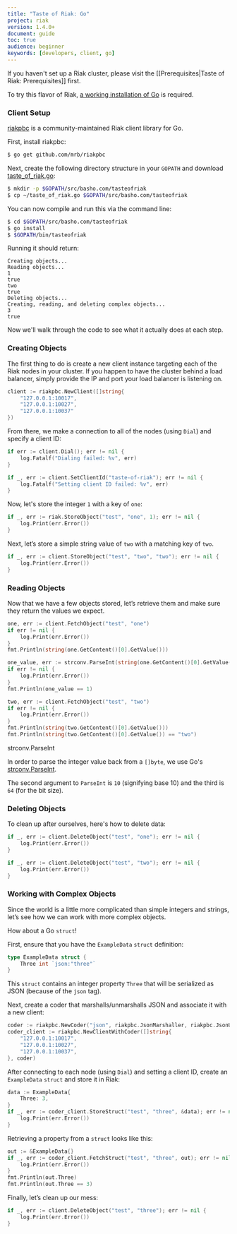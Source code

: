 ```yaml
---
title: "Taste of Riak: Go"
project: riak
version: 1.4.0+
document: guide
toc: true
audience: beginner
keywords: [developers, client, go]
---
```


If you haven't set up a Riak cluster, please visit the [[Prerequisites|Taste
of Riak: Prerequisites]] first.

To try this flavor of Riak, [a working installation of Go](http://golang.org/doc/install) is required.

### Client Setup

[riakpbc](https://github.com/mrb/riakpbc) is a community-maintained Riak
client library for Go.

First, install riakpbc:

```bash
$ go get github.com/mrb/riakpbc
```

Next, create the following directory structure in your `GOPATH` and download [taste_of_riak.go](https://github.com/basho/basho_docs/raw/master/source/data/taste_of_riak.go):

```bash
$ mkdir -p $GOPATH/src/basho.com/tasteofriak
$ cp ~/taste_of_riak.go $GOPATH/src/basho.com/tasteofriak
```

You can now compile and run this via the command line:

```bash
$ cd $GOPATH/src/basho.com/tasteofriak
$ go install
$ $GOPATH/bin/tasteofriak
```

Running it should return:

```
Creating objects...
Reading objects...
1
true
two
true
Deleting objects...
Creating, reading, and deleting complex objects...
3
true
```

Now we'll walk through the code to see what it actually does at each step.

### Creating Objects

The first thing to do is create a new client instance targeting each of the
Riak nodes in your cluster. If you happen to have the cluster behind a load
balancer, simply provide the IP and port your load balancer is listening on.

```go
client := riakpbc.NewClient([]string{
    "127.0.0.1:10017",
    "127.0.0.1:10027",
    "127.0.0.1:10037"
})
```

From there, we make a connection to all of the nodes (using `Dial`) and
specify a client ID:

```go
if err := client.Dial(); err != nil {
    log.Fatalf("Dialing failed: %v", err)
}

if _, err := client.SetClientId("taste-of-riak"); err != nil {
    log.Fatalf("Setting client ID failed: %v", err)
}
```

Now, let's store the integer `1` with a key of `one`:

```go
if _, err := riak.StoreObject("test", "one", 1); err != nil {
    log.Print(err.Error())
}
```

Next, let’s store a simple string value of `two` with a matching key of `two`.

```go
if _, err := client.StoreObject("test", "two", "two"); err != nil {
    log.Print(err.Error())
}
```

### Reading Objects

Now that we have a few objects stored, let’s retrieve them and make sure they
return the values we expect.

```go
one, err := client.FetchObject("test", "one")
if err != nil {
    log.Print(err.Error())
}
fmt.Println(string(one.GetContent()[0].GetValue()))

one_value, err := strconv.ParseInt(string(one.GetContent()[0].GetValue()), 10, 64)
if err != nil {
    log.Print(err.Error())
}
fmt.Println(one_value == 1)

two, err := client.FetchObject("test", "two")
if err != nil {
    log.Print(err.Error())
}
fmt.Println(string(two.GetContent()[0].GetValue()))
fmt.Println(string(two.GetContent()[0].GetValue()) == "two")
```

<div class="note">
<div class="title">strconv.ParseInt</div>

In order to parse the integer value back from a `[]byte`, we use Go's
[strconv.ParseInt](http://golang.org/pkg/strconv/#ParseInt).

The second argument to `ParseInt` is `10` (signifying base 10) and the third
is `64` (for the bit size).

</div>

### Deleting Objects

To clean up after ourselves, here's how to delete data:

```go
if _, err := client.DeleteObject("test", "one"); err != nil {
    log.Print(err.Error())
}

if _, err := client.DeleteObject("test", "two"); err != nil {
    log.Print(err.Error())
}
```

### Working with Complex Objects

Since the world is a little more complicated than simple integers and strings,
let’s see how we can work with more complex objects.

How about a Go `struct`!

First, ensure that you have the `ExampleData` `struct` definition:

```go
type ExampleData struct {
    Three int `json:"three"`
}
```

This `struct` contains an integer property `Three` that will be serialized as
JSON (because of the `json` tag).

Next, create a coder that marshalls/unmarshalls JSON and associate it with a
new client:

```go
coder := riakpbc.NewCoder("json", riakpbc.JsonMarshaller, riakpbc.JsonUnmarshaller)
coder_client := riakpbc.NewClientWithCoder([]string{
    "127.0.0.1:10017",
    "127.0.0.1:10027",
    "127.0.0.1:10037",
}, coder)
```

After connecting to each node (using `Dial`) and setting a client ID, create
an `ExampleData` `struct` and store it in Riak:

```go
data := ExampleData{
    Three: 3,
}
if _, err := coder_client.StoreStruct("test", "three", &data); err != nil {
    log.Print(err.Error())
}
```

Retrieving a property from a `struct` looks like this:

```go
out := &ExampleData{}
if _, err := coder_client.FetchStruct("test", "three", out); err != nil {
    log.Print(err.Error())
}
fmt.Println(out.Three)
fmt.Println(out.Three == 3)
```

Finally, let’s clean up our mess:

```go
if _, err := client.DeleteObject("test", "three"); err != nil {
    log.Print(err.Error())
}
```
